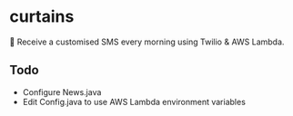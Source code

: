 # curtains
🌅 Receive a customised SMS every morning using Twilio &amp; AWS Lambda.

## Todo
* Configure News.java
* Edit Config.java to use AWS Lambda environment variables
